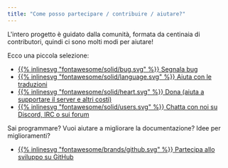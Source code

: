 ```yaml
---
title: "Come posso partecipare / contribuire / aiutare?"
---
```


L'intero progetto è guidato dalla comunità, formata da centinaia di contributori, quindi ci sono molti modi per aiutare!

Ecco una piccola selezione:

- [{{% inlinesvg "fontawesome/solid/bug.svg" %}} Segnala bug](https://github.com/Warzone2100/warzone2100/issues/new/choose)
- [{{% inlinesvg "fontawesome/solid/language.svg" %}} Aiuta con le traduzioni](https://github.com/Warzone2100/warzone2100/blob/master/doc/Translations.md#translating-warzone-2100)
- [{{% inlinesvg "fontawesome/solid/heart.svg" %}} Dona (aiuta a supportare il server e altri costi)](http://donations.wz2100.net)
- [{{% inlinesvg "fontawesome/solid/users.svg" %}} Chatta con noi su Discord, IRC o sui forum](/webchat)

Sai programmare? Vuoi aiutare a migliorare la documentazione? Idee per miglioramenti?

- [{{% inlinesvg "fontawesome/brands/github.svg" %}} Partecipa allo sviluppo su GitHub](https://github.com/Warzone2100/warzone2100)
